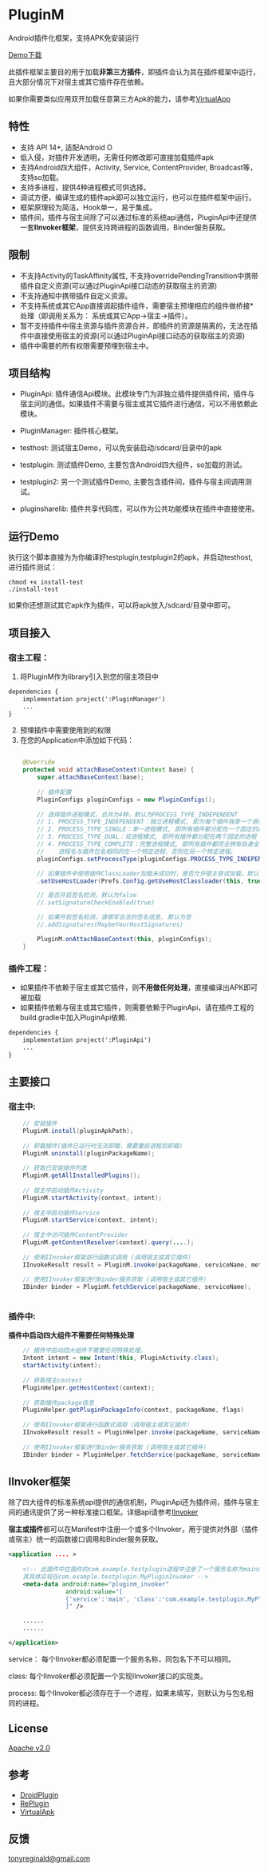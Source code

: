 # PluginM
Android插件化框架，支持APK免安装运行

[Demo下载](https://github.com/xyxyLiu/PluginM/releases/download/0.1/pluginm-demo.apk)

此插件框架主要目的用于加载**非第三方插件**，即插件会认为其在插件框架中运行，且大部分情况下对宿主或其它插件存在依赖。

如果你需要类似应用双开加载任意第三方Apk的能力，请参考[VirtualApp](https://github.com/asLody/VirtualApp)


## 特性
* 支持 API 14+, 适配Android O
* 低入侵，对插件开发透明，无需任何修改即可直接加载插件apk
* 支持Android四大组件，Activity, Service, ContentProvider, Broadcast等，支持so加载。
* 支持多进程，提供4种进程模式可供选择。
* 调试方便，编译生成的插件apk即可以独立运行，也可以在插件框架中运行。
* 框架原理较为简洁，Hook单一，易于集成。
* 插件间，插件与宿主间除了可以通过标准的系统api通信，PluginApi中还提供一套**IInvoker框架**，提供支持跨进程的函数调用，Binder服务获取。

## 限制
* 不支持Activity的TaskAffinity属性, 不支持overridePendingTransition中携带插件自定义资源(可以通过PluginApi接口动态的获取宿主的资源)
* 不支持通知中携带插件自定义资源。
* 不支持系统或其它App直接调起插件组件，需要宿主预埋相应的组件做桥接*处理（即调用关系为： 系统或其它App->宿主->插件）。
* 暂不支持插件中宿主资源与插件资源合并，即插件的资源是隔离的，无法在插件中直接使用宿主的资源(可以通过PluginApi接口动态的获取宿主的资源)
* 插件中需要的所有权限需要预埋到宿主中。

## 项目结构
* PluginApi: 插件通信Api模块。此模块专门为非独立插件提供插件间，插件与宿主间的通信。如果插件不需要与宿主或其它插件进行通信，可以不用依赖此模块。
* PluginManager: 插件核心框架。

* testhost: 测试宿主Demo，可以免安装启动/sdcard/目录中的apk
* testplugin: 测试插件Demo, 主要包含Android四大组件，so加载的测试。
* testplugin2: 另一个测试插件Demo, 主要包含插件间，插件与宿主间调用测试。
* pluginsharelib: 插件共享代码库，可以作为公共功能模块在插件中直接使用。


## 运行Demo
执行这个脚本直接为为你编译好testplugin,testplugin2的apk，并启动testhost, 进行插件测试：
```
chmod +x install-test
./install-test 
```
如果你还想测试其它apk作为插件，可以将apk放入/sdcard/目录中即可。

## 项目接入

### 宿主工程：

1. 将PluginM作为library引入到您的宿主项目中

``` xml
dependencies {
    implementation project(':PluginManager')
    ...
}
```

2. 预埋插件中需要使用到的权限
3. 在您的Application中添加如下代码：
``` java

    @Override
    protected void attachBaseContext(Context base) {
        super.attachBaseContext(base);
        
        // 插件配置
        PluginConfigs pluginConfigs = new PluginConfigs();
        
        // 选择插件进程模式，总共为4种，默认为PROCESS_TYPE_INDEPENDENT
        // 1. PROCESS_TYPE_INDEPENDENT：独立进程模式, 即为每个插件独享一个进程。
        // 2. PROCESS_TYPE_SINGLE：单一进程模式, 即所有插件都分配在一个固定的进程。
        // 3. PROCESS_TYPE_DUAL：双进程模式, 即所有插件都分配在两个固定的进程（一个前台进程，一个后台进程）。
        // 4. PROCESS_TYPE_COMPLETE：完整进程模式, 即所有插件都完全拥有自身全部的进程，进程名与插件声明的进程名称一致。
        //    进程名与插件包名相同的在一个特定进程，否则在另一个特定进程。
        pluginConfigs.setProcessType(pluginConfigs.PROCESS_TYPE_INDEPENDENT)

        // 如果插件中使用插件ClassLoader加载未成功时，是否允许宿主尝试加载。默认为true
        .setUseHostLoader(Prefs.Config.getUseHostClassloader(this, true))

        // 是否开启签名检测，默认为false
        //.setSignatureCheckEnabled(true)

        // 如果开启签名检测，请填写合法的签名信息. 默认为空
        //.addSignatures(MaybeYourHostSignatures)

        PluginM.onAttachBaseContext(this, pluginConfigs);
    }

```


### 插件工程：
* 如果插件不依赖于宿主或其它插件，则**不用做任何处理**，直接编译出APK即可被加载
* 如果插件依赖与宿主或其它插件，则需要依赖于PluginApi，请在插件工程的build.gradle中加入PluginApi依赖.

``` xml
dependencies {
    implementation project(':PluginApi')
    ...
}
```


## 主要接口

### 宿主中:
``` java
    // 安装插件
    PluginM.install(pluginApkPath);
    
    // 卸载插件(插件已运行时无法卸载，需要重启进程后卸载)
    PluginM.uninstall(pluginPackageName);
    
    // 获取已安装插件列表
    PluginM.getAllInstalledPlugins();
    
    // 宿主中启动插件Activity
    PluginM.startActivity(context, intent);
    
    // 宿主中启动插件Service
    PluginM.startService(context, intent);
    
    // 宿主中访问插件ContentProvider
    PluginM.getContentResolver(context).query(....);
    
    // 使用IInvoker框架进行函数式调用 (调用宿主或其它插件）
    IInvokeResult result = PluginM.invoke(packageName, serviceName, methodName, params, callback);
    
    // 使用IInvoker框架进行Binder服务获取 (调用宿主或其它插件）
    IBinder binder = PluginM.fetchService(packageName, serviceName);
    
```

### 插件中:
**插件中启动四大组件不需要任何特殊处理**
``` java
    // 插件中启动四大组件不需要任何特殊处理。
    Intent intent = new Intent(this, PluginActivity.class);
    startActivity(intent);
    
    // 获取宿主context
    PluginHelper.getHostContext(context);
    
    // 获取插件package信息
    PluginHelper.getPluginPackageInfo(context, packageName, flags)
     
    // 使用IInvoker框架进行函数式调用（调用宿主或其它插件）
    IInvokeResult result = PluginHelper.invoke(packageName, serviceName, methodName, params, callback);
            
    // 使用IInvoker框架进行Binder服务获取 (调用宿主或其它插件）
    IBinder binder = PluginHelper.fetchService(packageName, serviceName);
```

## IInvoker框架

除了四大组件的标准系统api提供的通信机制，PluginApi还为插件间，插件与宿主间的通讯提供了另一种标准接口框架。详细api请参考[IInvoker](./PluginApi/src/main/java/com/reginald/pluginm/pluginapi/IInvoker.java)

**宿主或插件**都可以在Manifest中注册一个或多个IInvoker，用于提供对外部（插件或宿主）统一的函数接口调用和Binder服务获取。
``` xml
<application .... >
    
    <!-- 此插件中在插件的com.example.testplugin进程中注册了一个服务名称为main的IInvoker, 
    其具体实现在com.example.testplugin.MyPluginInvoker -->
    <meta-data android:name="pluginm_invoker"
                android:value="[
                {'service':'main', 'class':'com.example.testplugin.MyPluginInvoker', 'process':'com.example.testplugin'}
                ]" />

    ......
    ......

</application>

```
service： 每个IInvoker都必须配置一个服务名称，同包名下不可以相同。

class: 每个IInvoker都必须配置一个实现IInvoker接口的实现类。

process: 每个IInvoker都必须存在于一个进程，如果未填写，则默认为与包名相同的进程。

## License
[Apache v2.0](./LICENSE)

## 参考
* [DroidPlugin](https://github.com/DroidPluginTeam/DroidPlugin)
* [RePlugin](https://github.com/Qihoo360/RePlugin)
* [VirtualApk](https://github.com/didi/VirtualAPK)

## 反馈
tonyreginald@gmail.com
